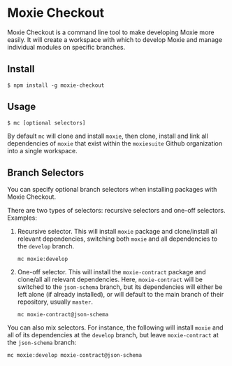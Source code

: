 # Moxie Checkout

Moxie Checkout is a command line tool to make developing Moxie more easily. It will create a workspace with which to develop Moxie and manage individual modules on specific branches.

## Install

```
$ npm install -g moxie-checkout
```

## Usage

```
$ mc [optional selectors]
```

By default `mc` will clone and install `moxie`, then clone, install and link all dependencies of `moxie` that exist within the `moxiesuite` Github organization into a single workspace. 

## Branch Selectors

You can specify optional branch selectors when installing packages with Moxie Checkout.

There are two types of selectors: recursive selectors and one-off selectors. Examples:

1. Recursive selector. This will install `moxie` package and clone/install all relevant dependencies, switching both `moxie` and all dependencies to the `develop` branch.

    ```
    mc moxie:develop
    ```

2. One-off selector. This will install the `moxie-contract` package and clone/all all relevant dependencies. Here, `moxie-contract` will be switched to the `json-schema` branch, but its dependencies will either be left alone (if already installed), or will default to the main branch of their repository, usually `master`.  

    ```
    mc moxie-contract@json-schema
    ```
    
You can also mix selectors. For instance, the following will install `moxie` and all of its dependencies at the `develop` branch, but leave `moxie-contract` at the `json-schema` branch:

```
mc moxie:develop moxie-contract@json-schema
```
